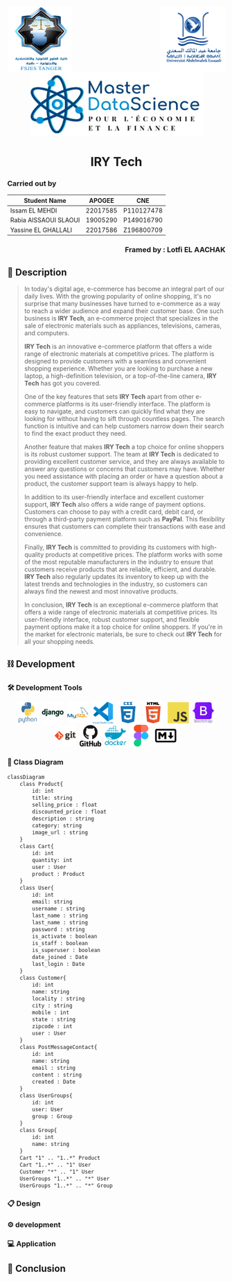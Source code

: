 <div>
  <img src="https://github.com/elghallali/my-images/blob/master/Faculty%20Official/fsjest.jpg" title="fsjest" alt="fsjest" width="150" height="150" align="left"/>
  <img src="https://github.com/elghallali/my-images/blob/master/Faculty%20Official/uae.png" title="UAE" **alt="UAE" width="150" height="150" align="right"/>
</div>
<div align="center">
  <img src="https://github.com/elghallali/my-images/blob/master/Faculty%20Official/logo.png" title="DSDS" alt="DSDS" width="400" height="150"/>
</div>

<div align="center">

# IRY Tech

</div>

<div>
  <div align="left">

### Carried out by

| Student Name   |      APOGEE      |  CNE |
|----------|:-------------:|:------:|
| Issam EL MEHDI |  22017585 | P110127478 |
| Rabia AISSAOUI SLAOUI |    19005290   |   P149016790 |
| Yassine EL GHALLALI | 22017586 |    Z196800709 |

  </div>

  <div align="right">

### Framed by : Lotfi EL AACHAK

  </div>
</div>

## :bookmark_tabs: Description

> In today's digital age, e-commerce has become an integral part of our daily lives. With the growing popularity of online shopping, it's no surprise that many businesses have turned to e-commerce as a way to reach a wider audience and expand their customer base. One such business is **IRY Tech**, an e-commerce project that specializes in the sale of electronic materials such as appliances, televisions, cameras, and computers.
>
> **IRY Tech** is an innovative e-commerce platform that offers a wide range of electronic materials at competitive prices. The platform is designed to provide customers with a seamless and convenient shopping experience. Whether you are looking to purchase a new laptop, a high-definition television, or a top-of-the-line camera, **IRY Tech** has got you covered.
>
> One of the key features that sets **IRY Tech** apart from other e-commerce platforms is its user-friendly interface. The platform is easy to navigate, and customers can quickly find what they are looking for without having to sift through countless pages. The search function is intuitive and can help customers narrow down their search to find the exact product they need.
>
> Another feature that makes **IRY Tech** a top choice for online shoppers is its robust customer support. The team at **IRY Tech** is dedicated to providing excellent customer service, and they are always available to answer any questions or concerns that customers may have. Whether you need assistance with placing an order or have a question about a product, the customer support team is always happy to help.
>
> In addition to its user-friendly interface and excellent customer support, **IRY Tech** also offers a wide range of payment options. Customers can choose to pay with a credit card, debit card, or through a third-party payment platform such as **PayPal**. This flexibility ensures that customers can complete their transactions with ease and convenience.
>
> Finally, **IRY Tech** is committed to providing its customers with high-quality products at competitive prices. The platform works with some of the most reputable manufacturers in the industry to ensure that customers receive products that are reliable, efficient, and durable. **IRY Tech** also regularly updates its inventory to keep up with the latest trends and technologies in the industry, so customers can always find the newest and most innovative products.
>
> In conclusion, **IRY Tech** is an exceptional e-commerce platform that offers a wide range of electronic materials at competitive prices. Its user-friendly interface, robust customer support, and flexible payment options make it a top choice for online shoppers. If you're in the market for electronic materials, be sure to check out **IRY Tech** for all your shopping needs.

## :chains: Development

### :hammer_and_wrench: Development Tools

<div align="center">
  <img src="https://github.com/devicons/devicon/blob/master/icons/python/python-original-wordmark.svg" title="Python" alt="Python" width="50" height="50"/>&nbsp;
  <img src="https://github.com/devicons/devicon/blob/master/icons/django/django-plain-wordmark.svg" title="Django" alt="Django" width="50" height="50"/>&nbsp;
  <img src="https://github.com/devicons/devicon/blob/master/icons/mysql/mysql-original-wordmark.svg" title="MySQL" **alt="MySQL" width="50" height="50"/>&nbsp;
  <img src="https://github.com/devicons/devicon/blob/master/icons/vscode/vscode-original-wordmark.svg" title="VSCode" alt="VSCode" width="50" height="50"/>&nbsp;
  <img src="https://github.com/devicons/devicon/blob/master/icons/css3/css3-plain-wordmark.svg"  title="CSS3" alt="CSS" width="50" height="50"/>&nbsp;
  <img src="https://github.com/devicons/devicon/blob/master/icons/html5/html5-original-wordmark.svg" title="HTML5" alt="HTML" width="50" height="50"/>&nbsp;
  <img src="https://github.com/devicons/devicon/blob/master/icons/javascript/javascript-original.svg" title="JavaScript" alt="JavaScript" width="50" height="50"/>&nbsp;
  <img src="https://github.com/devicons/devicon/blob/master/icons/bootstrap/bootstrap-original-wordmark.svg" title="Bootstrap" alt="Bootstrap" width="50" height="50"/>&nbsp;
  <img src="https://github.com/devicons/devicon/blob/master/icons/git/git-original-wordmark.svg" title="Git" **alt="Git" width="50" height="50"/>&nbsp;
  <img src="https://github.com/devicons/devicon/blob/master/icons/github/github-original-wordmark.svg" title="GitHub" **alt="GitHub" width="50" height="50"/>&nbsp;
  <img src="https://github.com/devicons/devicon/blob/master/icons/docker/docker-plain-wordmark.svg" title="Docker" alt="Docker" width="50" height="50"/>&nbsp;
  <img src="https://github.com/devicons/devicon/blob/master/icons/figma/figma-original.svg" title="Figma" alt="Figma" width="50" height="50"/>&nbsp;
  <img src="https://github.com/devicons/devicon/blob/master/icons/markdown/markdown-original.svg" title="Markdown" alt="Markdown" width="50" height="50"/>&nbsp;
</div>

### :wrench: Class Diagram

```mermaid
classDiagram
    class Product{
        id: int
        title: string
        selling_price : float
        discounted_price : float
        description : string
        category: string
        image_url : string
    }
    class Cart{
        id: int
        quantity: int
        user : User
        product : Product
    }
    class User{
        id: int
        email: string
        username : string
        last_name : string
        last_name : string
        password : string
        is_activate : boolean
        is_staff : boolean
        is_superuser : boolean
        date_joined : Date
        last_login : Date
    }
    class Customer{
        id: int
        name: string
        locality : string
        city : string
        mobile : int
        state : string
        zipcode : int
        user : User
    }
    class PostMessageContact{
        id: int
        name: string
        email : string
        content : string
        created : Date
    }
    class UserGroups{
        id: int
        user: User
        group : Group
    }
    class Group{
        id: int
        name: string
    }
    Cart "1" .. "1..*" Product
    Cart "1..*" .. "1" User
    Customer "*" .. "1" User
    UserGroups "1..*" .. "*" User
    UserGroups "1..*" .. "*" Group
```

### :clipboard: Design

### :gear: development

### :computer: Application

## :office: Conclusion
